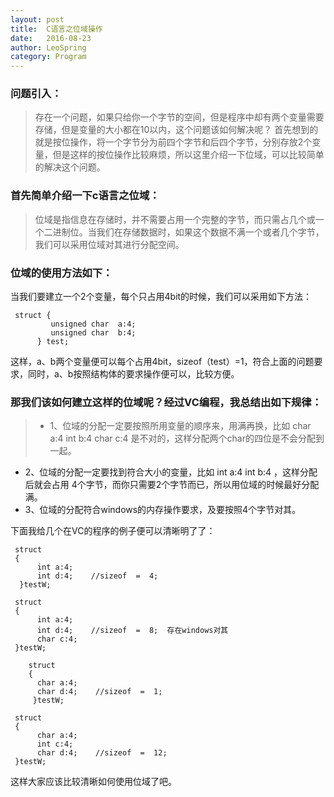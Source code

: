 ```yaml
---
layout: post
title:  C语言之位域操作
date:   2016-08-23
author: LeoSpring
category: Program
---
```


### 问题引入：  
>存在一个问题，如果只给你一个字节的空间，但是程序中却有两个变量需要存储，但是变量的大小都在10以内，这个问题该如何解决呢？
首先想到的就是按位操作，将一个字节分为前四个字节和后四个字节，分别存放2个变量，但是这样的按位操作比较麻烦，所以这里介绍一下位域，可以比较简单的解决这个问题。


### 首先简单介绍一下c语言之位域：
>位域是指信息在存储时，并不需要占用一个完整的字节，而只需占几个或一个二进制位。当我们在存储数据时，如果这个数据不满一个或者几个字节，我们可以采用位域对其进行分配空间。

### 位域的使用方法如下：
当我们要建立一个2个变量，每个只占用4bit的时候，我们可以采用如下方法：

     struct {
             unsigned char  a:4;
             unsigned char  b:4;
          } test;
这样，a、b两个变量便可以每个占用4bit，sizeof（test）=1，符合上面的问题要求，同时，a、b按照结构体的要求操作便可以，比较方便。

### 那我们该如何建立这样的位域呢？经过VC编程，我总结出如下规律：

>* 1、位域的分配一定要按照所用变量的顺序来，用满再换，比如   char a:4  int b:4  char c:4  是不对的，这样分配两个char的四位是不会分配到一起。
* 2、位域的分配一定要找到符合大小的变量，比如  int a:4   int b:4 ，这样分配后就会占用 4个字节，而你只需要2个字节而已，所以用位域的时候最好分配满。
* 3、位域的分配符合windows的内存操作要求，及要按照4个字节对其。

下面我给几个在VC的程序的例子便可以清晰明了了：

     struct 
     {
          int a:4;
          int d:4;    //sizeof  =  4; 
      }testW;
    
     struct 
     {
          int a:4;
          int d:4;    //sizeof  =  8;  存在windows对其
          char c:4;
     }testW;
    
        struct 
        {
          char a:4;
          char d:4;    //sizeof  =  1;  
         }testW;
    
     struct 
     {
          char a:4;
          int c:4;
          char d:4;    //sizeof  =  12;  
     }testW;

这样大家应该比较清晰如何使用位域了吧。
